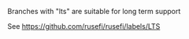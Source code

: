Branches with "lts" are suitable for long term support

See https://github.com/rusefi/rusefi/labels/LTS